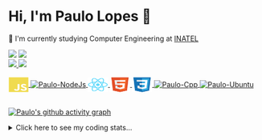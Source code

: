 <div>
  <h1> Hi, I'm Paulo Lopes 👋 </h1>
  <p>🔭 I'm currently studying Computer Engineering at <a href="https://inatel.br/home/" target="_blank">INATEL</a>
  
  </p>
  <div align="left"> 
  <a href="https://www.instagram.com/paulotc1999/" target="_blank"><img src="https://img.shields.io/badge/-Instagram-%23E4405F?style=for-the-badge&logo=instagram&logoColor=white" target="_blank"></a>
  <a href="https://www.linkedin.com/in/paulotc1999/" target="_blank"><img src="https://img.shields.io/badge/-LinkedIn-%230077B5?style=for-the-badge&logo=linkedin&logoColor=white" target="_blank"></a> 
</div>
  
</div>
<div align="left">
  <a href="https://github.com/paulotc1999">
  <img height="180em" src="https://github-readme-stats.vercel.app/api?username=paulotc1999&show_icons=true&theme=dark&include_all_commits=true&count_private=true&hide_rank=true"/>
  <img height="180em" src="https://github-readme-stats.vercel.app/api/top-langs/?username=paulotc1999&layout=compact&langs_count=7&theme=dark"/>
</div>
  
 <div style="display: inline_block"><br>
  <img align="center" alt="Paulo-Js" height="30" width="40" src="https://raw.githubusercontent.com/devicons/devicon/master/icons/javascript/javascript-plain.svg">
  <img align="center" alt="Paulo-NodeJs" height="30" width="40" src="https://cdn.jsdelivr.net/gh/devicons/devicon/icons/nodejs/nodejs-plain.svg">
  <img align="center" alt="Paulo-React" height="30" width="40" src="https://raw.githubusercontent.com/devicons/devicon/master/icons/react/react-original.svg">
  <img align="center" alt="Paulo-HTML" height="30" width="40" src="https://raw.githubusercontent.com/devicons/devicon/master/icons/html5/html5-original.svg">
  <img align="center" alt="Paulo-CSS" height="30" width="40" src="https://raw.githubusercontent.com/devicons/devicon/master/icons/css3/css3-original.svg">
  <img align="center" alt="Paulo-Cpp" height="30" width="40" src="https://cdn.jsdelivr.net/gh/devicons/devicon/icons/cplusplus/cplusplus-original.svg">
  <img align="center" alt="Paulo-Ubuntu" height="30" width="40" src="https://cdn.jsdelivr.net/gh/devicons/devicon/icons/ubuntu/ubuntu-plain.svg">
  
</div>
</a>

</br>

[![Paulo's github activity graph](https://activity-graph.herokuapp.com/graph?username=paulotc1999&theme=chartreuse-dark)](https://github.com/ashutosh00710/github-readme-activity-graph)


<div>
<details>
      <summary>Click here to see my coding stats...</summary>
      
<!--START_SECTION:waka-->
![Profile Views](http://img.shields.io/badge/Profile%20Views-10-blue)

![Lines of code](https://img.shields.io/badge/From%20Hello%20World%20I%27ve%20Written-490%20Thousand%20lines%20of%20code-blue)

**I'm an Early 🐤** 

```text
🌞 Morning    83 commits     ███████████░░░░░░░░░░░░░░   43.68% 
🌆 Daytime    48 commits     ██████░░░░░░░░░░░░░░░░░░░   25.26% 
🌃 Evening    58 commits     ███████░░░░░░░░░░░░░░░░░░   30.53% 
🌙 Night      1 commits      ░░░░░░░░░░░░░░░░░░░░░░░░░   0.53%

```
📅 **I'm Most Productive on Sunday** 

```text
Monday       26 commits     ███░░░░░░░░░░░░░░░░░░░░░░   13.68% 
Tuesday      34 commits     ████░░░░░░░░░░░░░░░░░░░░░   17.89% 
Wednesday    13 commits     █░░░░░░░░░░░░░░░░░░░░░░░░   6.84% 
Thursday     29 commits     ███░░░░░░░░░░░░░░░░░░░░░░   15.26% 
Friday       29 commits     ███░░░░░░░░░░░░░░░░░░░░░░   15.26% 
Saturday     20 commits     ██░░░░░░░░░░░░░░░░░░░░░░░   10.53% 
Sunday       39 commits     █████░░░░░░░░░░░░░░░░░░░░   20.53%

```


📊 **This Week I Spent My Time On** 

```text
⌚︎ Time Zone: America/Sao_Paulo

💬 Programming Languages: 
Markdown                 1 hr 26 mins        █████████░░░░░░░░░░░░░░░░   39.29% 
YAML                     1 hr 4 mins         ███████░░░░░░░░░░░░░░░░░░   29.29% 
JavaScript               36 mins             ████░░░░░░░░░░░░░░░░░░░░░   16.68% 
PHP                      23 mins             ██░░░░░░░░░░░░░░░░░░░░░░░   10.5% 
HTML                     6 mins              ░░░░░░░░░░░░░░░░░░░░░░░░░   3.16%

🔥 Editors: 
VS Code                  3 hrs 40 mins       █████████████████████████   100.0%

💻 Operating System: 
Windows                  3 hrs 15 mins       ██████████████████████░░░   88.51% 
Linux                    25 mins             ██░░░░░░░░░░░░░░░░░░░░░░░   11.49%

```


 Last Updated on 01/02/2022 06:21:11 UTC
<!--END_SECTION:waka-->


